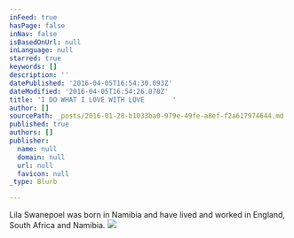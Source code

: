 ```yaml
---
inFeed: true
hasPage: false
inNav: false
isBasedOnUrl: null
inLanguage: null
starred: true
keywords: []
description: ''
datePublished: '2016-04-05T16:54:30.093Z'
dateModified: '2016-04-05T16:54:26.070Z'
title: 'I DO WHAT I LOVE WITH LOVE       '
author: []
sourcePath: _posts/2016-01-28-b1033ba0-979e-49fe-a8ef-f2a617974644.md
published: true
authors: []
publisher:
  name: null
  domain: null
  url: null
  favicon: null
_type: Blurb

---
```

Lila Swanepoel was born in Namibia and have lived and worked in England, South Africa and Namibia. ![](https://the-grid-user-content.s3-us-west-2.amazonaws.com/9009fc38-380b-4b2c-8755-51a298353295.jpg)